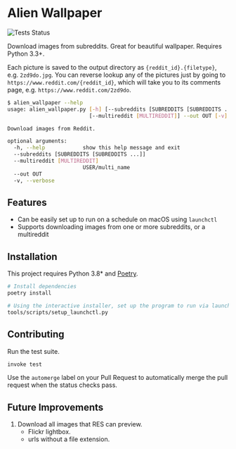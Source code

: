 # Alien Wallpaper

![Tests Status](https://github.com/rgardner/Alien-Wallpaper/workflows/CI/badge.svg)

Download images from subreddits. Great for beautiful wallpaper. Requires Python
3.3+.

Each picture is saved to the output directory as `{reddit_id}.{filetype}`,
e.g. `2zd9do.jpg`. You can reverse lookup any of the pictures just by going to
`https://www.reddit.com/{reddit_id}`, which will take you to its comments page,
e.g. `https://www.reddit.com/2zd9do`.

```bash
$ alien_wallpaper --help
usage: alien_wallpaper.py [-h] [--subreddits [SUBREDDITS [SUBREDDITS ...]]]
                          [--multireddit [MULTIREDDIT]] --out OUT [-v]

Download images from Reddit.

optional arguments:
  -h, --help            show this help message and exit
  --subreddits [SUBREDDITS [SUBREDDITS ...]]
  --multireddit [MULTIREDDIT]
                        USER/multi_name
  --out OUT
  -v, --verbose
```

## Features

- Can be easily set up to run on a schedule on macOS using `launchctl`
- Supports downloading images from one or more subreddits, or a multireddit

## Installation

This project requires Python 3.8\* and [Poetry](https://python-poetry.org/).

```bash
# Install dependencies
poetry install

# Using the interactive installer, set up the program to run via launchctl
tools/scripts/setup_launchctl.py
```

## Contributing

Run the test suite.

```sh
invoke test
```

Use the `automerge` label on your Pull Request to automatically merge the pull
request when the status checks pass.

## Future Improvements

1. Download all images that RES can preview.
   - Flickr lightbox.
   - urls without a file extension.
